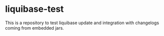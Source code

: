 # liquibase-test
 This is a repository to test liquibase update and integration with changelogs coming from embedded jars.
